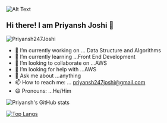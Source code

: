 ![Alt Text](https://media3.giphy.com/media/5aY7BIL8PoLL9nwa3p/source.gif)
### <p align="left"><big>Hi there! I am Priyansh Joshi 👋</big></p>
<p align="left"> 
<img src="https://komarev.com/ghpvc/?username=USERNAME&label=Views&color=blue&style=plastic" alt="Priyansh247Joshi" />
 </p>

- 🔭 I’m currently working on ... Data Structure and Algorithms
- 🌱 I’m currently learning ...Front End Development
- 👯 I’m looking to collaborate on ...AWS
- 🤔 I’m looking for help with ...AWS
- 💬 Ask me about ...anything
- 📫 How to reach me: ... priyansh247joshi@gmail.com
- 😄 Pronouns: ...He/Him                                        


![Priyansh's GitHub stats](https://github-readme-stats.vercel.app/api?username=Priyansh247Joshi&show_icons=true)

[![Top Langs](https://github-readme-stats.vercel.app/api/top-langs/?username=Priyansh247Joshi&layout=compact)](https://github.com/Priyansh247Joshi/github-readme-stats)


